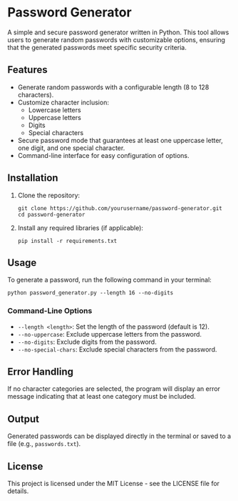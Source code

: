 # Password Generator

A simple and secure password generator written in Python. This tool allows users to generate random passwords with customizable options, ensuring that the generated passwords meet specific security criteria.

## Features

- Generate random passwords with a configurable length (8 to 128 characters).
- Customize character inclusion:
  - Lowercase letters
  - Uppercase letters
  - Digits
  - Special characters
- Secure password mode that guarantees at least one uppercase letter, one digit, and one special character.
- Command-line interface for easy configuration of options.

## Installation

1. Clone the repository:
   ```
   git clone https://github.com/yourusername/password-generator.git
   cd password-generator
   ```

2. Install any required libraries (if applicable):
   ```
   pip install -r requirements.txt
   ```

## Usage

To generate a password, run the following command in your terminal:

```
python password_generator.py --length 16 --no-digits
```

### Command-Line Options

- `--length <length>`: Set the length of the password (default is 12).
- `--no-uppercase`: Exclude uppercase letters from the password.
- `--no-digits`: Exclude digits from the password.
- `--no-special-chars`: Exclude special characters from the password.

## Error Handling

If no character categories are selected, the program will display an error message indicating that at least one category must be included.

## Output

Generated passwords can be displayed directly in the terminal or saved to a file (e.g., `passwords.txt`).

## License

This project is licensed under the MIT License - see the LICENSE file for details.